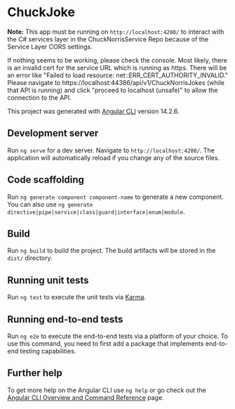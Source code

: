 # ChuckJoke

**Note:** This app must be running on `http://localhost:4200/` to interact with the C# services layer in the ChuckNorrisService Repo because of the Service Layer CORS settings.

If nothing seems to be working, please check the console.  Most likely, there is an invalid cert for the service URL which is running as https.  There will be an error like "Failed to load resource: net::ERR_CERT_AUTHORITY_INVALID."  Please navigate to https://localhost:44386/api/v1/ChuckNorrisJokes (while that API is running) and click "proceed to localhost (unsafe)" to allow the connection to the API.


This project was generated with [Angular CLI](https://github.com/angular/angular-cli) version 14.2.6.

## Development server

Run `ng serve` for a dev server. Navigate to `http://localhost:4200/`. The application will automatically reload if you change any of the source files.

## Code scaffolding

Run `ng generate component component-name` to generate a new component. You can also use `ng generate directive|pipe|service|class|guard|interface|enum|module`.

## Build

Run `ng build` to build the project. The build artifacts will be stored in the `dist/` directory.

## Running unit tests

Run `ng test` to execute the unit tests via [Karma](https://karma-runner.github.io).

## Running end-to-end tests

Run `ng e2e` to execute the end-to-end tests via a platform of your choice. To use this command, you need to first add a package that implements end-to-end testing capabilities.

## Further help

To get more help on the Angular CLI use `ng help` or go check out the [Angular CLI Overview and Command Reference](https://angular.io/cli) page.
